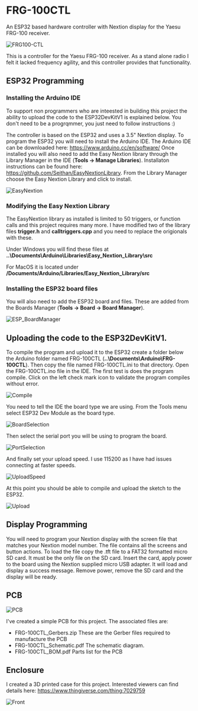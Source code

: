 # FRG-100CTL
An ESP32 based hardware controller with Nextion display for the Yaesu FRG-100 receiver.

![FRG100-CTL](https://github.com/user-attachments/assets/46b08680-8708-494b-9c8a-1ac31a9b92f1)


This is a controller for the Yaesu FRG-100 receiver.  As a stand alone radio I felt it lacked frequency agility, and this controller provides that functionality.

## ESP32 Programming
### Installing the Arduino IDE
To support non programmers who are inteested in building this project the ability to upload the code to the ESP32DevKitV1 is explained below. You don't need to be a progrqmmer, you just need to follow instructions :)

The controller is based on the ESP32 and uses a 3.5" Nextion display.  To program the ESP32 you will need to install the Arduino IDE.  The Arduino IDE can be downloaded here: https://www.arduino.cc/en/software/ Once installed you will also need to add the Easy Nextion library through the Library Manager in the IDE (**Tools -> Manage Libraries**).  Installaton instructions can be found here: https://github.com/Seithan/EasyNextionLibrary.  From the Library Manager choose the Easy Nextion Library and click to install.

![EasyNextion](https://github.com/user-attachments/assets/03fbc209-d9d0-411a-84db-3e5e98209fa4)

### Modifying the Easy Nextion Library
The EasyNextion library as installed is limited to 50 triggers, or function calls and this project requires many more.  I have modified two of the library files **trigger.h** and **calltriggers.cpp** and you need to replace the origionals with these.

Under Windows you will find these files at **..\Documents\Arduino\Libraries\Easy_Nextion_Library\src**

For MacOS it is located under **/Documents/Arduino/Libraries/Easy_Nextion_Library/src**

### Installing the ESP32 board files
You will also need to add the ESP32 board and files.  These are added from the Boards Manager (**Tools -> Board -> Board Manager**).

![ESP_BoardManager](https://github.com/user-attachments/assets/9c6e06e3-7c43-4ac5-aa96-7dcc969c8481)

## Uploading the code to the ESP32DevKitV1.
To compile the program and upload it to the ESP32 create a folder below the Arduino folder named FRG-100CTL (**..\Documents\Arduino\FRG-100CTL**).  Then copy the file named FRG-100CTL.ini to that directory.  Open the FRG-100CTL.ino file in the IDE.  The first test is does the program compile.  Click on the left check mark icon to validate the program compiles without error. 

![Compile](https://github.com/user-attachments/assets/e891efaa-f444-475c-9c5f-a7ced7a82d5a)


You need to tell the IDE the board type we are using.  From the Tools menu select ESP32 Dev Module as the board type.

![BoardSelection](https://github.com/user-attachments/assets/a3d07fe9-1e63-4c41-995a-d9dc83381c0b)

Then select the serial port you will be using to program the board.

![PortSelection](https://github.com/user-attachments/assets/313be652-b96e-463c-b9bb-b82ee79ddef1)

And finally set your upload speed.  I use 115200 as I have had issues connecting at faster speeds.

![UploadSpeed](https://github.com/user-attachments/assets/2859f798-eac9-4d8c-a26a-1c27efa59ef8)

At this point you should be able to compile and upload the sketch to the ESP32.  

![Upload](https://github.com/user-attachments/assets/90560401-5ad1-449b-b6dd-2aa3bd62160c)



## Display Programming
You will need to program your Nextion display with the screen file that matches your Nextion model number.  The file contains all the screens and button actions.  To load the file copy the .tft file to a FAT32 formatted micro SD card.  It must be the only file on the SD card.  Insert the card, apply power to the board using the Nextion supplied micro USB adapter.  It will load and display a success message.  Remove power, remove the SD card and the display will be ready.

## PCB
![PCB](https://github.com/user-attachments/assets/81193d44-fe49-467d-bd36-7e04f0c8c0db)


I've created a simple PCB for this project.  The associated files are:

  - FRG-100CTL_Gerbers.zip      These are the Gerber files required to manufacture the PCB
  - FRG-100CTL_Schematic.pdf    The schematic diagram.
  - FRG-100CTL_BOM.pdf          Parts list for the PCB
## Enclosure   
I created a 3D printed case for this project.  Interested viewers can find details here: https://www.thingiverse.com/thing:7029759

![Front](https://github.com/user-attachments/assets/13e21462-893e-4a4c-943d-9903c40e559c)


